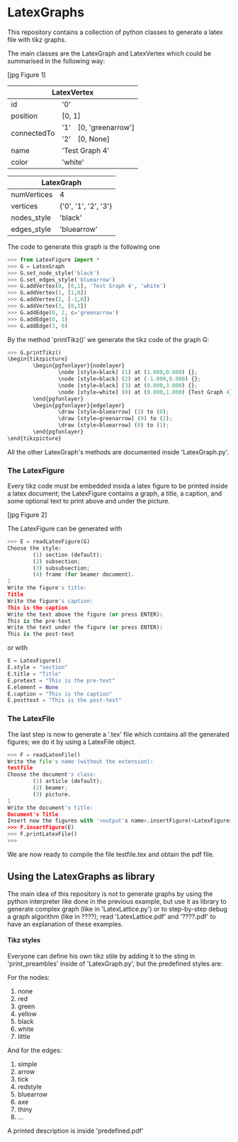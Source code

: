# LatexGraphs
This repository contains a collection of python classes to generate a latex file with tikz graphs.

The main classes are the LatexGraph and LatexVertex which could be summarised in the following way:

[jpg Figure 1]

<table>
<thead>
  <tr>
    <th colspan="3">LatexVertex</th>
  </tr>
</thead>
<tbody>
  <tr>
    <td>id</td>
    <td colspan="2">'0'<br></td>
  </tr>
  <tr>
    <td>position</td>
    <td colspan="2">[0, 1]</td>
  </tr>
  <tr>
    <td rowspan="2">connectedTo</td>
    <td>'1'</td>
    <td>[0, 'greenarrow']</td>
  </tr>
  <tr>
    <td>'2'</td>
    <td>[0, None]</td>
  </tr>
  <tr>
    <td>name</td>
    <td colspan="2">'Test Graph 4'</td>
  </tr>
  <tr>
    <td>color</td>
    <td colspan="2">'white'</td>
  </tr>
</tbody>
</table>

<table>
<thead>
  <tr>
    <th colspan="2">LatexGraph</th>
  </tr>
</thead>
<tbody>
  <tr>
    <td>numVertices<br></td>
    <td>4<br></td>
  </tr>
  <tr>
    <td>vertices</td>
    <td>{'0', '1', '2', '3'}<br></td>
  </tr>
  <tr>
    <td>nodes_style</td>
    <td>'black'</td>
  </tr>
  <tr>
    <td>edges_style</td>
    <td>'bluearrow'</td>
  </tr>
</tbody>
</table>

The code to generate this graph is the following one
```python
>>> from LatexFigure import *
>>> G = LatexGraph
>>> G.set_node_style('black')
>>> G.set_edges_style('bluearrow')
>>> G.addVertex(0, [0,1], 'Test Graph 4', 'white')
>>> G.addVertex(1, [1,0])
>>> G.addVertex(2, [-1,0])
>>> G.addVertex(3, [0,3])
>>> G.addEdge(0, 2, c='greenarrow')
>>> G.addEdge(0, 1)
>>> G.addEdge(3, 0)
```
By the method 'printTikz()' we generate the tikz code of the graph G:
```python
>>> G.printTikz()
\begin{tikzpicture}
        \begin{pgfonlayer}{nodelayer}
                \node [style=black] (1) at (1.000,0.000) {};
                \node [style=black] (2) at (-1.000,0.000) {};
                \node [style=black] (3) at (0.000,3.000) {};
                \node [style=white] (0) at (0.000,1.000) {Test Graph 4};
        \end{pgfonlayer}
        \begin{pgfonlayer}{edgelayer}
                \draw [style=bluearrow] (3) to (0);
                \draw [style=greenarrow] (0) to (2);
                \draw [style=bluearrow] (0) to (1);
        \end{pgfonlayer}
\end{tikzpicture}
```



All the other LatexGraph's methods are documented inside 'LatexGraph.py'.

### The LatexFigure
Every tikz code must be embedded insida a latex figure to be printed inside a latex document; the LatexFigure contains a graph, a title, a caption, and some optional text to print above and under the picture.

[jpg Figure 2]

The LatexFigure can be generated with
```python
>>> E = readLatexFigure(G)
Choose the style:
        (1) section (default);
        (2) subsection;
        (3) subsubsection;
        (4) frame (for beamer document).
1
Write the figure's title:
Title
Write the figure's caption:
This is the caption
Write the text above the figure (or press ENTER):
This is the pre-text
Write the text under the figure (or press ENTER):
This is the post-text
```
or with
```python
E = LatexFigure()
E.style = "section"
E.title = "Title"
E.pretext = "This is the pre-text"
E.element = None
E.caption = "This is the caption"
E.posttext = "This is the post-text"
```

### The LatexFile
The last step is now to generate a '.tex' file which contains all the generated figures; we do it by using a LatexFile object.
```python
>>> F = readLatexFile()
Write the file's name (without the extension):
testfile
Choose the document's class:
        (1) article (default);
        (2) beamer;
        (3) picture.
1
Write the document's title:
Document's Title
Insert now the figures with '<output's name>.insertFigure(<LatexFigure>)'
>>> F.insertFigure(E)
>>> F.printLatexFile()
>>> 
```
We are now ready to compile the file testfile.tex and obtain the pdf file.

## Using the LatexGraphs as library
The main idea of this repository is not to generate graphs by using the python interpreter like done in the previous example, but use it as library to generate complex graph (like in 'LatexLattice.py') or to step-by-step debug a graph algorithm (like in ????); read 'LatexLattice.pdf' and '????.pdf' to have an explanation of these examples.

#### Tikz styles
Everyone can define his own tikz stile by adding it to the sting in 'print_preambles' inside of 'LatexGraph.py', but the predefined styles are:

For the nodes:
 1. none
 2. red
 3. green
 4. yellow
 5. black
 6. white
 7. little

And for the edges:
 1. simple
 2. arrow
 3. tick
 4. redstyle
 5. bluearrow
 6. axe
 7. thiny
 8. ...

A printed description is inside 'predefined.pdf'
